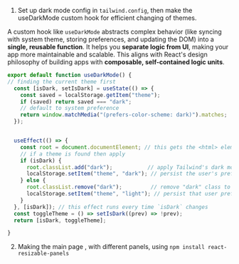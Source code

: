 1. Set up dark mode config in `tailwind.config`, then make the useDarkMode custom hook for efficient changing of themes.

A custom hook like `useDarkMode` abstracts complex behavior (like syncing with system theme, storing preferences, and updating the DOM) into a **single, reusable function**. It helps you **separate logic from UI**, making your app more maintainable and scalable. This aligns with React's design philosophy of building apps with **composable, self-contained logic units**.

```javascript
export default function useDarkMode() {
// finding the current theme first 
  const [isDark, setIsDark] = useState(() => {
    const saved = localStorage.getItem("theme");
    if (saved) return saved === "dark";
    // default to system preference
    return window.matchMedia("(prefers-color-scheme: dark)").matches;
  });


  useEffect(() => {
    const root = document.documentElement; // this gets the <html> element
    // if a theme is found then apply
    if (isDark) {
      root.classList.add("dark");           // apply Tailwind's dark mode by adding "dark" class to <html>
      localStorage.setItem("theme", "dark"); // persist the user's preference in localStorage
    } else {
      root.classList.remove("dark");         // remove "dark" class to switch back to light mode
      localStorage.setItem("theme", "light"); // persist that user prefers light mode
    }
  }, [isDark]); // this effect runs every time `isDark` changes
  const toggleTheme = () => setIsDark((prev) => !prev);
  return [isDark, toggleTheme];

}
```


2. Making the main page , with different panels, using `npm install react-resizable-panels`